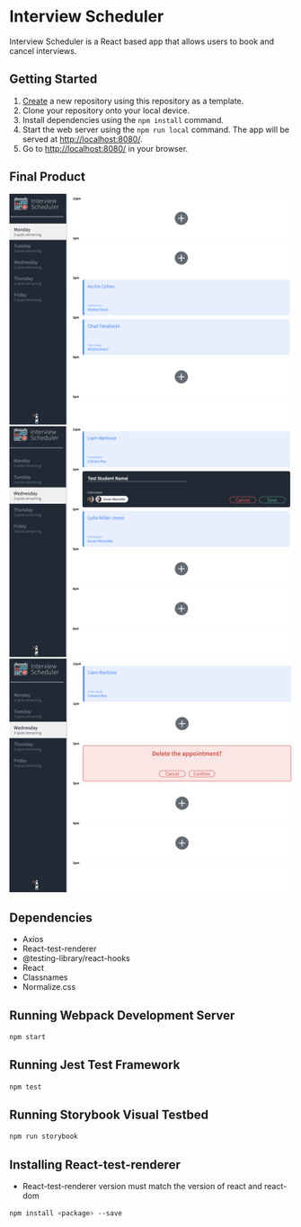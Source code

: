 # Interview Scheduler

Interview Scheduler is a React based app that allows users to book and cancel interviews.
## Getting Started

1. [Create](https://docs.github.com/en/repositories/creating-and-managing-repositories/creating-a-repository-from-a-template) a new repository using this repository as a template.
2. Clone your repository onto your local device.
3. Install dependencies using the `npm install` command.
4. Start the web server using the `npm run local` command. The app will be served at <http://localhost:8080/>.
5. Go to <http://localhost:8080/> in your browser.

## Final Product
!["Screenshot of Homepage"](https://github.com/KayliedeBlois/Scheduler/blob/master/Pictures/Interview%20Scheduler%20Home.png?raw=true)
!["Screenshot of Adding New Appointment"](https://github.com/KayliedeBlois/Scheduler/blob/master/Pictures/Interview%20Scheduler%20Add%20Appointment.png?raw=true)
!["Screenshot of Deleting Appointment"](https://github.com/KayliedeBlois/Scheduler/blob/master/Pictures/Interview%20Scheduler%20Delete%20Appointment.png?raw=true)

## Dependencies

- Axios
- React-test-renderer
- @testing-library/react-hooks
- React
- Classnames
- Normalize.css

## Running Webpack Development Server

```sh
npm start
```

## Running Jest Test Framework

```sh
npm test
```

## Running Storybook Visual Testbed

```sh
npm run storybook
```

## Installing React-test-renderer
- React-test-renderer version must match the version of react and react-dom

```sh
npm install <package> --save
```



